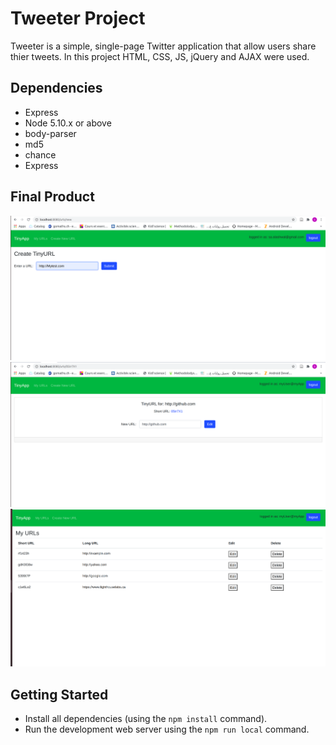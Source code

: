 # Tweeter Project

Tweeter is a simple, single-page Twitter application that allow users share thier tweets. In this project  HTML, CSS, JS, jQuery and AJAX were used. 

## Dependencies

- Express
- Node 5.10.x or above
- body-parser
- md5
- chance
- Express

## Final Product

!["A sreenshot for the creating a new short URL"](https://github.com/SarahAlAshwal/tinyapp/blob/master/Docs/CreateNewURL.png)
!["A screenshot for editing the longURl for one of the short URLs"](https://github.com/SarahAlAshwal/tinyapp/blob/master/Docs/EditUrl.png)
!["A screenshot for editing the longURl for one of the short URLs"](https://github.com/SarahAlAshwal/tinyapp/blob/master/Docs/UrlsPage.png)

## Getting Started

- Install all dependencies (using the `npm install` command).
- Run the development web server using the `npm run local` command.